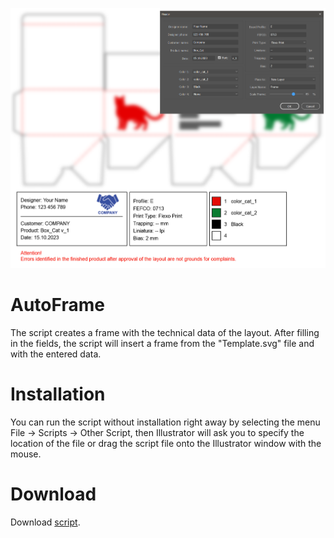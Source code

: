 ![screenshot](.meta/screenshot.png)

# AutoFrame
The script creates a frame with the technical data of the layout. After filling in the fields, the script will insert a frame from the "Template.svg" file and with the entered data.

# Installation
You can run the script without installation right away by selecting the menu File → Scripts → Other Script, then Illustrator will ask you to specify the location of the file or drag the script file onto the Illustrator window with the mouse.

# Download
Download [script](https://github.com/VGmove/AdobeScripts/tree/main/AutoFrame).
